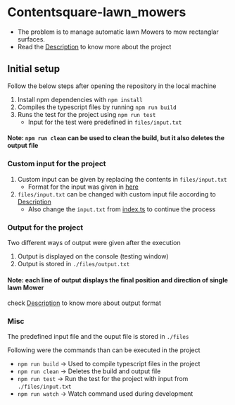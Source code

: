 # Contentsquare-lawn_mowers
- The problem is to manage automatic lawn Mowers to mow rectanglar surfaces.
- Read the [Description](./Description.pdf) to know more about the project

## Initial setup
Follow the below steps after opening the repository in the local machine

1. Install npm dependencies with `npm install`
1. Compiles the typescript files by running `npm run build` 
1. Runs the test for the project using `npm run test` 
    - Input for the test were predefined in `files/input.txt`

#### Note: `npm run clean` can be used to clean the build, but it also deletes the output file

### Custom input for the project
1. Custom input can be given by replacing the contents in `files/input.txt`
    - Format for the input was given in [here](./Description.pdf)
1. `files/input.txt` can be changed with custom input file according to [Description](./Description.pdf)
    - Also change the `input.txt` from [index.ts](./index.ts) to continue the process

### Output for the project
Two different ways of output were given after the execution
1. Output is displayed on the console (testing window)
1. Output is stored in `./files/output.txt`

#### Note: each line of output displays the final position and direction of single lawn Mower
check [Description](./Description.pdf) to know more about output format

### Misc
The predefined input file and the ouput file is stored in `./files`

Following were the commands than can be executed in the project
- `npm run build` -> Used to compile typescript files in the project
- `npm run clean` -> Deletes the build and output file
- `npm run test` -> Run the test for the project with input from `./files/input.txt`
- `npm run watch` -> Watch command used during development